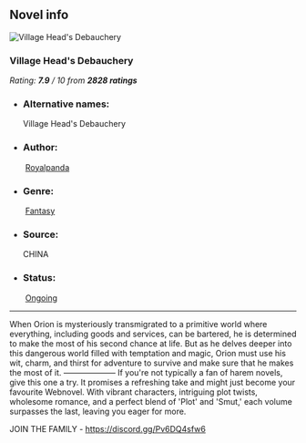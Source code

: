 
## Novel info

![Village Head's Debauchery](https://media.novelnext.com/novel/village-heads-debauchery.jpg)

### Village Head's Debauchery

_Rating: **7.9** / 10 from **2828 ratings**_

- ### Alternative names:
    
    Village Head's Debauchery
- ### Author:
    
     [Royalpanda](https://novelnext.dramanovels.io/wnh-author/Royalpanda)
- ### Genre:
    
     [Fantasy](https://novelnext.dramanovels.io/genres-wnh/fantasy)
- ### Source:
    
    CHINA
- ### Status:
    
     [Ongoing](https://novelnext.dramanovels.io/sort/ongoing-wnh/)

---

When Orion is mysteriously transmigrated to a primitive world where everything, including goods and services, can be bartered, he is determined to make the most of his second chance at life. But as he delves deeper into this dangerous world filled with temptation and magic, Orion must use his wit, charm, and thirst for adventure to survive and make sure that he makes the most of it. ––––––––––––– If you're not typically a fan of harem novels, give this one a try. It promises a refreshing take and might just become your favourite Webnovel. With vibrant characters, intriguing plot twists, wholesome romance, and a perfect blend of 'Plot' and 'Smut,' each volume surpasses the last, leaving you eager for more.

JOIN THE FAMILY - https://discord.gg/Pv6DQ4sfw6

